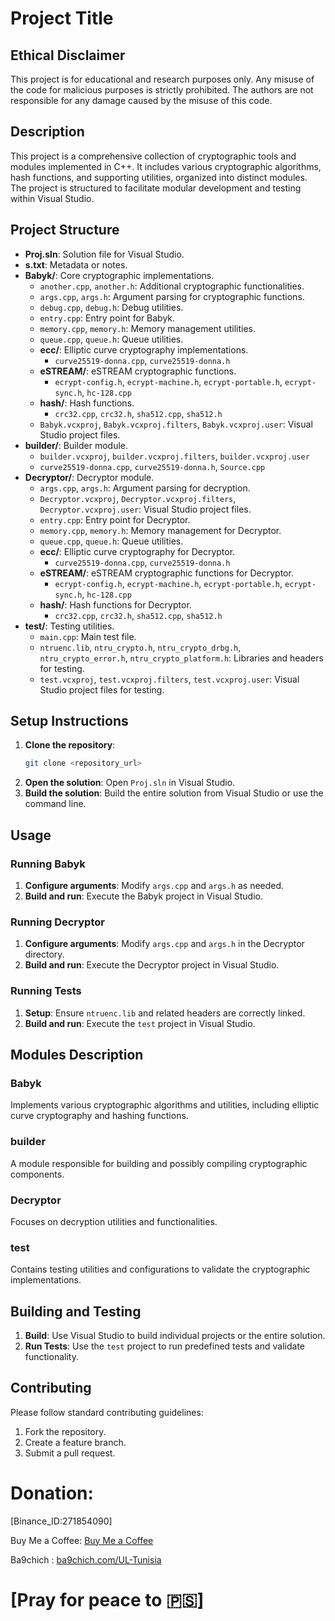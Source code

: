 
# Project Title
## Ethical Disclaimer
This project is for educational and research purposes only. Any misuse of the code for malicious purposes is strictly prohibited. The authors are not responsible for any damage caused by the misuse of this code.
## Description
This project is a comprehensive collection of cryptographic tools and modules implemented in C++. It includes various cryptographic algorithms, hash functions, and supporting utilities, organized into distinct modules. The project is structured to facilitate modular development and testing within Visual Studio.

## Project Structure
- **Proj.sln**: Solution file for Visual Studio.
- **s.txt**: Metadata or notes.
- **Babyk/**: Core cryptographic implementations.
  - `another.cpp`, `another.h`: Additional cryptographic functionalities.
  - `args.cpp`, `args.h`: Argument parsing for cryptographic functions.
  - `debug.cpp`, `debug.h`: Debug utilities.
  - `entry.cpp`: Entry point for Babyk.
  - `memory.cpp`, `memory.h`: Memory management utilities.
  - `queue.cpp`, `queue.h`: Queue utilities.
  - **ecc/**: Elliptic curve cryptography implementations.
    - `curve25519-donna.cpp`, `curve25519-donna.h`
  - **eSTREAM/**: eSTREAM cryptographic functions.
    - `ecrypt-config.h`, `ecrypt-machine.h`, `ecrypt-portable.h`, `ecrypt-sync.h`, `hc-128.cpp`
  - **hash/**: Hash functions.
    - `crc32.cpp`, `crc32.h`, `sha512.cpp`, `sha512.h`
  - `Babyk.vcxproj`, `Babyk.vcxproj.filters`, `Babyk.vcxproj.user`: Visual Studio project files.
- **builder/**: Builder module.
  - `builder.vcxproj`, `builder.vcxproj.filters`, `builder.vcxproj.user`
  - `curve25519-donna.cpp`, `curve25519-donna.h`, `Source.cpp`
- **Decryptor/**: Decryptor module.
  - `args.cpp`, `args.h`: Argument parsing for decryption.
  - `Decryptor.vcxproj`, `Decryptor.vcxproj.filters`, `Decryptor.vcxproj.user`: Visual Studio project files.
  - `entry.cpp`: Entry point for Decryptor.
  - `memory.cpp`, `memory.h`: Memory management for Decryptor.
  - `queue.cpp`, `queue.h`: Queue utilities.
  - **ecc/**: Elliptic curve cryptography for Decryptor.
    - `curve25519-donna.cpp`, `curve25519-donna.h`
  - **eSTREAM/**: eSTREAM cryptographic functions for Decryptor.
    - `ecrypt-config.h`, `ecrypt-machine.h`, `ecrypt-portable.h`, `ecrypt-sync.h`, `hc-128.cpp`
  - **hash/**: Hash functions for Decryptor.
    - `crc32.cpp`, `crc32.h`, `sha512.cpp`, `sha512.h`
- **test/**: Testing utilities.
  - `main.cpp`: Main test file.
  - `ntruenc.lib`, `ntru_crypto.h`, `ntru_crypto_drbg.h`, `ntru_crypto_error.h`, `ntru_crypto_platform.h`: Libraries and headers for testing.
  - `test.vcxproj`, `test.vcxproj.filters`, `test.vcxproj.user`: Visual Studio project files for testing.

## Setup Instructions
1. **Clone the repository**:
   ```bash
   git clone <repository_url>
   ```
2. **Open the solution**:
   Open `Proj.sln` in Visual Studio.
3. **Build the solution**:
   Build the entire solution from Visual Studio or use the command line.

## Usage
### Running Babyk
1. **Configure arguments**: Modify `args.cpp` and `args.h` as needed.
2. **Build and run**: Execute the Babyk project in Visual Studio.

### Running Decryptor
1. **Configure arguments**: Modify `args.cpp` and `args.h` in the Decryptor directory.
2. **Build and run**: Execute the Decryptor project in Visual Studio.

### Running Tests
1. **Setup**: Ensure `ntruenc.lib` and related headers are correctly linked.
2. **Build and run**: Execute the `test` project in Visual Studio.

## Modules Description
### Babyk
Implements various cryptographic algorithms and utilities, including elliptic curve cryptography and hashing functions.

### builder
A module responsible for building and possibly compiling cryptographic components.

### Decryptor
Focuses on decryption utilities and functionalities.

### test
Contains testing utilities and configurations to validate the cryptographic implementations.

## Building and Testing
1. **Build**: Use Visual Studio to build individual projects or the entire solution.
2. **Run Tests**: Use the `test` project to run predefined tests and validate functionality.

## Contributing
Please follow standard contributing guidelines:
1. Fork the repository.
2. Create a feature branch.
3. Submit a pull request.

# Donation:

[Binance_ID:271854090]

Buy Me a Coffee: [Buy Me a Coffee](https://buymeacoffee.com/maxamin)

Ba9chich : [ba9chich.com/UL-Tunisia](https://ba9chich.com/UL-Tunisia)

# [Pray for peace to 🇵🇸]